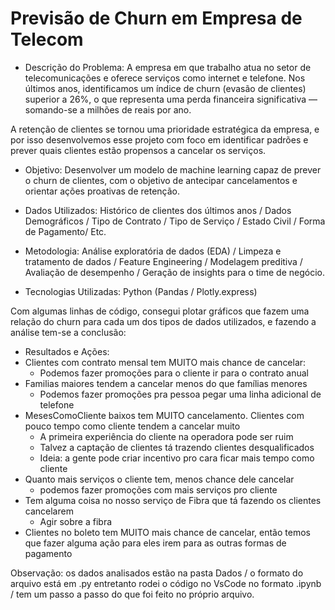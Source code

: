 # Previsão de Churn em Empresa de Telecom

- Descrição do Problema: A empresa em que trabalho atua no setor de telecomunicações e oferece serviços como internet e telefone. Nos últimos anos, identificamos um índice de churn (evasão de clientes) superior a 26%, o que representa uma perda financeira significativa — somando-se a milhões de reais por ano.

A retenção de clientes se tornou uma prioridade estratégica da empresa, e por isso desenvolvemos esse projeto com foco em identificar padrões e prever quais clientes estão propensos a cancelar os serviços.

- Objetivo: Desenvolver um modelo de machine learning capaz de prever o churn de clientes, com o objetivo de antecipar cancelamentos e orientar ações proativas de retenção.

- Dados Utilizados: Histórico de clientes dos últimos anos / Dados Demográficos / Tipo de Contrato / Tipo de Serviço / Estado Civil / Forma de Pagamento/ Etc.

- Metodologia: Análise exploratória de dados (EDA) / Limpeza e tratamento de dados / Feature Engineering / Modelagem preditiva / Avaliação de desempenho / Geração de insights para o time de negócio.   

- Tecnologias Utilizadas: Python (Pandas / Plotly.express)

Com algumas linhas de código, consegui plotar gráficos que fazem uma relação do churn para cada um dos tipos de dados utilizados, e fazendo a análise tem-se a conclusão:
- Resultados e Ações:
- Clientes com contrato mensal tem MUITO mais chance de cancelar:
    - Podemos fazer promoções para o cliente ir para o contrato anual
- Familias maiores tendem a cancelar menos do que famílias menores
    - Podemos fazer promoções pra pessoa pegar uma linha adicional de telefone
- MesesComoCliente baixos tem MUITO cancelamento. Clientes com pouco tempo como cliente tendem a cancelar muito
    - A primeira experiência do cliente na operadora pode ser ruim
    - Talvez a captação de clientes tá trazendo clientes desqualificados
    - Ideia: a gente pode criar incentivo pro cara ficar mais tempo como cliente
- Quanto mais serviços o cliente tem, menos chance dele cancelar
    - podemos fazer promoções com mais serviços pro cliente
 - Tem alguma coisa no nosso serviço de Fibra que tá fazendo os clientes cancelarem
    - Agir sobre a fibra
- Clientes no boleto tem MUITO mais chance de cancelar, então temos que fazer alguma ação para eles irem para as outras formas de pagamento

Observação: os dados analisados estão na pasta Dados / o formato do arquivo está em .py entretanto rodei o código no VsCode no formato .ipynb / tem um passo a passo do que foi feito no próprio arquivo.
